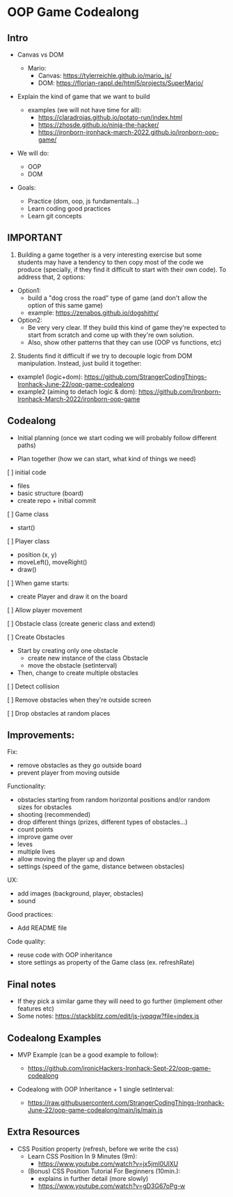 
# OOP Game Codealong

<!--

Time estimation: 6-10h

-->





## Intro 

- Canvas vs DOM

  - Mario:
    - Canvas: https://tylerreichle.github.io/mario_js/
    - DOM: https://florian-rappl.de/html5/projects/SuperMario/




- Explain the kind of game that we want to build
  - examples (we will not have time for all): 
    - https://claradrojas.github.io/potato-run/index.html
    - https://zhosde.github.io/ninja-the-hacker/
    - https://ironborn-ironhack-march-2022.github.io/ironborn-oop-game/



- We will do:
  - OOP
  - DOM



- Goals:
  - Practice (dom, oop, js fundamentals...)
  - Learn coding good practices 
  - Learn git concepts 



## IMPORTANT

1. Building a game together is a very interesting exercise but some students may have a tendency to then copy most of the code we produce (specially, if they find it difficult to start with their own code). To address that, 2 options:
  - Option1: 
    - build a "dog cross the road" type of game (and don't allow the option of this same game)
    - example: https://zenabos.github.io/dogshitty/
  - Option2: 
    - Be very very clear. If they build this kind of game they're expected to start from scratch and come up with they're own solution.
    - Also, show other patterns that they can use (OOP vs functions, etc)


2. Students find it difficult if we try to decouple logic from DOM manipulation. Instead, just build it together:
  - example1 (logic+dom): https://github.com/StrangerCodingThings-Ironhack-June-22/oop-game-codealong
  - example2 (aiming to detach logic & dom): https://github.com/Ironborn-Ironhack-March-2022/ironborn-oop-game



## Codealong

- Initial planning (once we start coding we will probably follow different paths)

- Plan together (how we can start, what kind of things we need)



<!--

@Luis:
- first share with them the milestones / goals
- then do the planning together with students.


Milestone 1: user can move the player left/right

Milestone 2: obstacles appearing in the UI + obstacles move + we detect if there's a collision
  
  (note: for this milestone, it's ok if obstacles appear always at the same position)

Milestone 3: make the game more interesting & fix bugs
  - random position for obstacles
  - prevent player from going outside

-->



[ ] initial code
  - files
  - basic structure (board)
  - create repo + initial commit

[ ] Game class
  - start()

[ ] Player class
  - position (x, y)
  - moveLeft(), moveRight()
  - draw()

[ ] When game starts:
  - create Player and draw it on the board

[ ] Allow player movement

[ ] Obstacle class (create generic class and extend)

[ ] Create Obstacles
  - Start by creating only one obstacle
    - create new instance of the class Obstacle
    - move the obstacle (setInterval)
  - Then, change to create multiple obstacles

[ ] Detect collision

  <!--

  @Luis: 

  gameover functionality (ex. redirect to gameover.html)

  -->

[ ] Remove obstacles when they're outside screen

[ ] Drop obstacles at random places


## Improvements:

Fix:
- remove obstacles as they go outside board
- prevent player from moving outside

Functionality:
- obstacles starting from random horizontal positions and/or random sizes for obstacles
- shooting (recommended)
- drop different things (prizes, different types of obstacles...)
- count points
- improve game over
- leves
- multiple lives
- allow moving the player up and down
- settings (speed of the game, distance between obstacles)

UX:
- add images (background, player, obstacles)
- sound


Good practices:
- Add README file

Code quality:
- reuse code with OOP inheritance 
- store settings as property of the Game class (ex. refreshRate)



## Final notes
- If they pick a similar game they will need to go further (implement other features etc)
- Some notes: https://stackblitz.com/edit/js-jvpqgw?file=index.js



## Codealong Examples

- MVP Example (can be a good example to follow):
  - https://github.com/ironicHackers-Ironhack-Sept-22/oop-game-codealong

- Codealong with OOP Inheritance + 1 single setInterval:
  - https://raw.githubusercontent.com/StrangerCodingThings-Ironhack-June-22/oop-game-codealong/main/js/main.js


## Extra Resources

- CSS Position property (refresh, before we write the css)
  - Learn CSS Position In 9 Minutes (9m): 
      <!-- @Luis: for the game, the first 6min. are enough (the other 3 min are useful: fixed, sticky) -->
    - https://www.youtube.com/watch?v=jx5jmI0UlXU
  - (Bonus) CSS Position Tutorial For Beginners (10min.): 
    - explains in further detail (more slowly)
    - https://www.youtube.com/watch?v=gD3G67oPg-w


